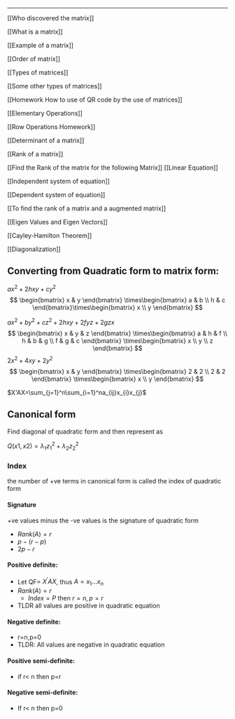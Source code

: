 ___

[[Who discovered the matrix]]

[[What is a matrix]]

[[Example of a matrix]]

[[Order of matrix]]

[[Types of matrices]]

[[Some other types of matrices]]

[[Homework How to use of QR code by the use of matrices]]

[[Elementary Operations]]

[[Row Operations Homework]]

[[Determinant of a matrix]]

[[Rank of a matrix]]

[[Find the Rank of the matrix for the following Matrix]]
[[Linear Equation]]

[[Independent system of equation]]

[[Dependent system of equation]]

[[To find the rank of a matrix and a augmented matrix]]

[[Eigen Values and Eigen Vectors]]

[[Cayley-Hamilton Theorem]]

[[Diagonalization]]

## Converting from Quadratic form to matrix form:

$ax^2+2hxy+cy^2$
$$
\begin{bmatrix}
x & y
\end{bmatrix} \times\begin{bmatrix}
a & b \\
h & c
\end{bmatrix}\times\begin{bmatrix}
x \\
y
\end{bmatrix}
$$

$ax^2+by^2+cz^2+2hxy+2fyz+2gzx$
$$
\begin{bmatrix}
x & y & z
\end{bmatrix} \times\begin{bmatrix}
a & h & f \\
h & b & g \\
f & g & c
\end{bmatrix} \times\begin{bmatrix}
x \\
y \\
z
\end{bmatrix}
$$
$2x^2+4xy+2y^2$
$$
\begin{bmatrix}
x & y
\end{bmatrix} \times\begin{bmatrix}
2 & 2 \\
2 & 2
\end{bmatrix} \times\begin{bmatrix}
x \\
y
\end{bmatrix}
$$

$X'AX=\sum_{j=1}^n\sum_{i=1}^na_{ij}x_{i}x_{j}$
## Canonical form
Find diagonal of quadratic form and then
represent as

$Q(x1​,x2​)=λ_{1}z_{1}^2​+λ_{2}​z_{2}^2​$


### Index 
the number of +ve terms in canonical form is called the index of quadratic form

#### Signature
+ve values minus the -ve values is the signature of quadratic form
- $Rank(A)=r$
- $p-(r-p)$
- $2p-r$

#### Positive definite:
- Let QF= $X^{'}AX$, thus $A=x_{1}\dots x_{n}$
- $Rank(A)=r$
	- $Index=P$ then $r=n,p=r$
- TLDR all values are positive in quadratic equation

#### Negative definite:
- r=n,p=0
- TLDR: All values are negative in quadratic equation
#### Positive semi-definite:
- if r< n then p=r 

#### Negative semi-definite:
- If r< n then p=0